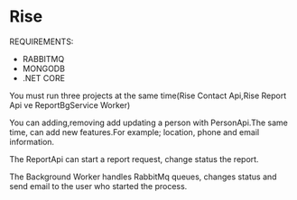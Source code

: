 # Rise

REQUIREMENTS:

* RABBITMQ
* MONGODB
* .NET CORE

You must run three projects at the same time(Rise Contact Api,Rise Report Api ve ReportBgService Worker)

You can adding,removing add updating a person with PersonApi.The same time, can add new features.For example; location, phone and email information.

The ReportApi can start a report request, change status the report.

The Background Worker handles RabbitMq queues, changes status and send email to the user who started the process.
